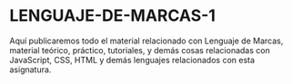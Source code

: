 # LENGUAJE-DE-MARCAS-1
Aquí publicaremos todo el material relacionado con Lenguaje de Marcas, material teórico, práctico, tutoriales, y demás cosas relacionadas con JavaScript, CSS, HTML y demás lenguajes relacionados con esta asignatura.
